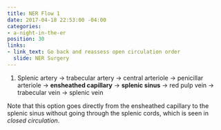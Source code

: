 ```yaml
---
title: NER Flow 1
date: 2017-04-18 22:53:00 -04:00
categories:
- a-night-in-the-er
position: 30
links:
- link_text: Go back and reassess open circulation order
  slide: NER Surgery
---
```


1. Splenic artery → trabecular artery → central arteriole → penicillar arteriole → **ensheathed capillary** → **splenic sinus** → red pulp vein → trabecular vein → splenic vein

Note that this option goes directly from the ensheathed capillary to the splenic sinus without going through the splenic cords, which is seen in *closed circulation*.

